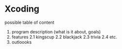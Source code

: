 # Xcoding

possible table of content
1. program description (what is it about, goals)
2. features
   2.1 kingscup
   2.2 blackjack
   2.3 trivia
   2.4 etc.
3. outloooks 
